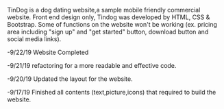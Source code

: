 TinDog is a dog dating website,a sample mobile friendly commercial website. Front end design only, Tindog was developed by HTML, CSS & Bootstrap. Some of functions on the website won't be working (ex. pricing area including "sign up" and "get started" button, download button and social media links).

-9/22/19 Website Completed

-9/21/19 refactoring for a more readable and effective code.

-9/20/19 Updated the layout for the website.

-9/17/19 Finished all contents (text,picture,icons) that required to build the website.
